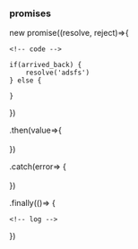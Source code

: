 ### promises

new promise((resolve, reject)=>{  
  
    <!-- code -->   

    if(arrived_back) {   
        resolve('adsfs')   
    } else {    
  
    }   
  
})   
  
  
  
  
  
.then(value=>{   
    <!-- log -->    
})   
   
.catch(error=> {    
    <!-- log error -->   
})    
  
  
  
.finally(()=> {   
  
    <!-- log -->   
})   